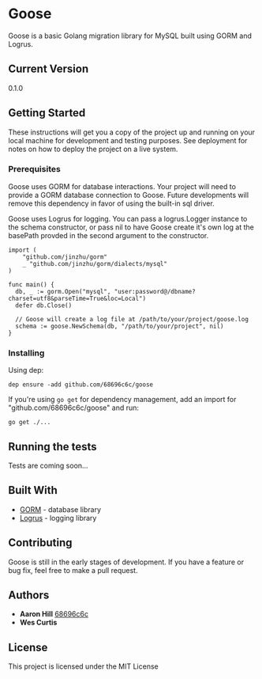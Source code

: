 # Goose

Goose is a basic Golang migration library for MySQL built using GORM and Logrus.

## Current Version
0.1.0

## Getting Started

These instructions will get you a copy of the project up and running on your local machine for development and testing purposes. See deployment for notes on how to deploy the project on a live system.

### Prerequisites

Goose uses GORM for database interactions.  Your project will need to provide a
GORM database connection to Goose.  Future developments will remove this 
dependency in favor of using the built-in sql driver.

Goose uses Logrus for logging.  You can pass a logrus.Logger instance to the 
schema constructor, or pass nil to have Goose create it's own log at the 
basePath provded in the second argument to the constructor.

```
import (
    "github.com/jinzhu/gorm"
    _ "github.com/jinzhu/gorm/dialects/mysql"
)

func main() {
  db, _ := gorm.Open("mysql", "user:password@/dbname?charset=utf8&parseTime=True&loc=Local")
  defer db.Close()
  
  // Goose will create a log file at /path/to/your/project/goose.log
  schema := goose.NewSchema(db, "/path/to/your/project", nil)
}
```

### Installing

Using dep:

```
dep ensure -add github.com/68696c6c/goose
```

If you're using `go get` for dependency management, add an import for 
"github.com/68696c6c/goose" and run:

```
go get ./...
```

## Running the tests

Tests are coming soon...

## Built With

* [GORM](github.com/jinzhu/gorm) - database library
* [Logrus](github.com/Sirupsen/logrus) - logging library

## Contributing

Goose is still in the early stages of development.  If you have a feature or bug
fix, feel free to make a pull request.

## Authors

* **Aaron Hill** [68696c6c](https://github.com/68696c6c)
* **Wes Curtis** 

## License

This project is licensed under the MIT License
